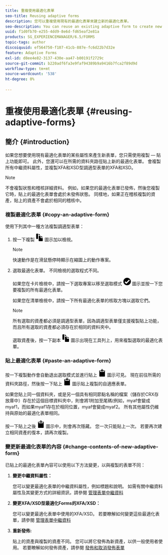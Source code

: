 ```yaml
---
title: 重複使用最適化表單
seo-title: Reusing adaptive forms
description: 您可以重複使用現有的最適化表單來建立新的最適化表單。
seo-description: You can reuse an existing adaptive form to create new adaptive forms.
uuid: f1d0fb70-e255-4dd9-8e6d-fd65eaf2e81a
products: SG_EXPERIENCEMANAGER/6.5/FORMS
topic-tags: author
discoiquuid: ef564750-f107-41cb-887e-fc6d22b7d32e
feature: Adaptive Forms
exl-id: d8ee4e82-3137-430e-aa47-b00191f2729c
source-git-commit: b220adf6fa3e9faf94389b9a9416b7fca2f89d9d
workflow-type: tm+mt
source-wordcount: '538'
ht-degree: 0%

---
```


# 重複使用最適化表單 {#reusing-adaptive-forms}

## 簡介 {#introduction}

如果您想要使用現有最適化表單的某些屬性來產生新表單，您只需使用複製 — 貼上功能即可。 此外，您還可以在所需的資料夾路徑貼上新的最適化表單。 會複製所有中繼資料屬性，並複製XFA和XSD型調適型表單的XFA和XSD。

>[!NOTE]
>
>不會複製狀態和稽核詳細資料。 例如，如果您的最適化表單已發佈，然後您複製它時，貼上的最適化表單會處於未發佈狀態。 同樣地，如果正在稽核複製的資產，貼上的資產不會處於相同的稽核中。

### 複製最適化表單 {#copy-an-adaptive-form}

使用下列其中一種方法複製調適型表單：

1. 按一下複製 ![aem6forms_copy](assets/aem6forms_copy.png) 圖示加以檢視。

   >[!NOTE]
   >
   >快速動作是在滑鼠懸停時顯示在縮圖上的動作專案。

1. 選取最適化表單。 不同檢視的選取程式不同。

   如果您在卡片檢視中，請按一下選取專案以移至選取模式 ![aem6forms_check-circle](assets/aem6forms_check-circle.png) 圖示並按一下您要複製的所有最適化表單。

   如果您在清單檢視中，請按一下所有最適化表單的核取方塊以選取它們。

   >[!NOTE]
   >
   >所有選取的資產都必須是調適型表單，因為調適型表單僅支援複製貼上功能，而且所有選取的資產都必須存在於相同的資料夾中。

   選取資產後，按一下副本 ![aem6forms_copy](assets/aem6forms_copy.png) 圖示出現在工具列上，用來複製選取的最適化表單。

### 貼上最適化表單 {#paste-an-adaptive-form}

按一下複製動作會自動退出選取模式並進行貼上 ![aem6forms_paste](assets/aem6forms_paste.png) 圖示可見。 現在前往所需的資料夾路徑，然後按一下貼上 ![aem6forms_paste](assets/aem6forms_paste.png) 圖示貼上複製的自適應表單。

如果您貼上同一個資料夾，或是另一個具有相同節點名稱的檔案（儲存於CRX存放庫中）存在於這個目標資料夾中，則會將1附加至尾碼(例如，myaf會變成myaf1，而如果myaf1存在於相同位置，myaf會變成myaf2。 所有其他屬性仍維持與原始的最適化表單相同。

按一下貼上之後 ![aem6forms_paste](assets/aem6forms_paste.png) 圖示中，則會再次隱藏。 您一次只能貼上一次。 若要再次建立相同資產的復本，請再次複製。

### 變更新最適化表單的內容 {#change-contents-of-new-adaptive-form}

已貼上的最適化表單內容可以使用以下方法變更，以與複製的表單不同：

1. **變更中繼資料屬性：**

   您可以變更最適化表單的中繼資料屬性，例如標題和說明。 如需有關中繼資料屬性及其變更方式的詳細資訊，請參閱 [管理表單中繼資料](/help/forms/using/manage-form-metadata.md)

1. **變更XFA/XSD型最適化Forms的XFA/XSD：**

   您可以變更最適化表單中使用的XFA/XSD。 若要瞭解如何變更這些最適化表單，請參閱 [管理表單中繼資料](/help/forms/using/manage-form-metadata.md)

1. **重新發佈:**

   貼上的資產與複製的資產不同。 您可以將它發佈為新資產，以供一般使用者使用。 若要瞭解如何發佈資產，請參閱 [發佈和取消發佈表單](/help/forms/using/publishing-unpublishing-forms.md)
